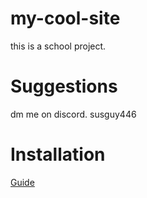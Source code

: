 # my-cool-site
 this is a school project.

# Suggestions
 dm me on discord.
 susguy446

# Installation
 [Guide](https://github.com/SusgUY446/my-cool-site/blob/main/install.md)
 
